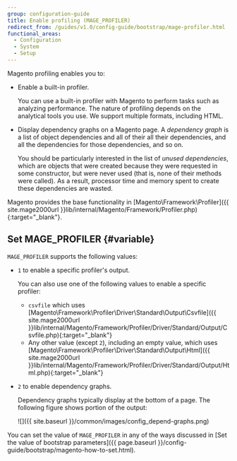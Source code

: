 ```yaml
---
group: configuration-guide
title: Enable profiling (MAGE_PROFILER)
redirect_from: /guides/v1.0/config-guide/bootstrap/mage-profiler.html
functional_areas:
  - Configuration
  - System
  - Setup
---
```


Magento profiling enables you to:

-   Enable a built-in profiler.

	You can use a built-in profiler with Magento to perform tasks such as analyzing performance. The nature of profiling depends on the analytical tools you use. We support multiple formats, including HTML.

-   Display dependency graphs on a Magento page. A *dependency graph* is a list of object dependencies and all of their all their dependencies, and all the dependencies for those dependencies, and so on.

	You should be particularly interested in the list of *unused dependencies*, which are objects that were created because they were requested in some constructor, but were never used (that is, none of their methods were called). As a result, processor time and memory spent to create these dependencies are wasted.

Magento provides the base functionality in [Magento\\Framework\\Profiler]({{ site.mage2000url }}lib/internal/Magento/Framework/Profiler.php){:target="_blank"}.

## Set MAGE_PROFILER {#variable}

`MAGE_PROFILER` supports the following values:

-   `1` to enable a specific profiler's output.

	You can also use one of the following values to enable a specific profiler:

    - `csvfile` which uses [Magento\\Framework\\Profiler\\Driver\\Standard\\Output\\Csvfile]({{ site.mage2000url }}lib/internal/Magento/Framework/Profiler/Driver/Standard/Output/Csvfile.php){:target="_blank"}
    - Any other value (except `2`), including an empty value, which uses [Magento\\Framework\\Profiler\\Driver\\Standard\\Output\\Html]({{ site.mage2000url }}lib/internal/Magento/Framework/Profiler/Driver/Standard/Output/Html.php){:target="_blank"}

-   `2` to enable dependency graphs.

	Dependency graphs typically display at the bottom of a page. The following figure shows portion of the output:

	![]({{ site.baseurl }}/common/images/config_depend-graphs.png)

You can set the value of `MAGE_PROFILER` in any of the ways discussed in [Set the value of bootstrap parameters]({{ page.baseurl }}/config-guide/bootstrap/magento-how-to-set.html).
